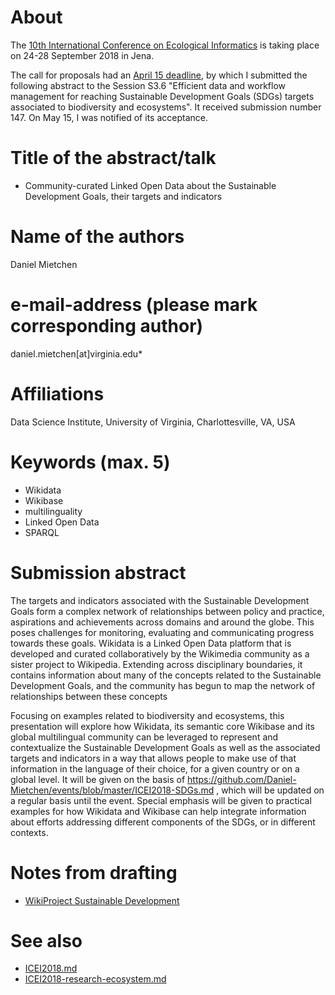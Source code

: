 # About

The [10th International Conference on Ecological Informatics](http://icei2018.uni-jena.de/) is taking place on 24-28 September 2018 in Jena.

The call for proposals had an [April 15 deadline](http://icei2018.uni-jena.de/calls/), by which I submitted the following abstract to the Session S3.6 "Efficient data and workflow management for reaching Sustainable Development Goals (SDGs) targets associated to biodiversity and ecosystems". It received submission number 147. On May 15, I was notified of its acceptance.

# Title of the abstract/talk

* Community-curated Linked Open Data about the Sustainable Development Goals, their targets and indicators

# Name of the authors

Daniel Mietchen

# e-mail-address (please mark corresponding author)

daniel.mietchen[at]virginia.edu*

# Affiliations

Data Science Institute, University of Virginia, Charlottesville, VA, USA

# Keywords (max. 5)

- Wikidata
- Wikibase
- multilinguality
- Linked Open Data
- SPARQL

# Submission abstract

The targets and indicators associated with the Sustainable Development Goals form a complex network of relationships between policy and practice, aspirations and achievements across domains and around the globe. This poses challenges for monitoring, evaluating and communicating progress towards these goals. Wikidata is a Linked Open Data platform that is developed and curated collaboratively by the Wikimedia community as a sister project to Wikipedia. Extending across disciplinary boundaries, it contains information about many of the concepts related to the  Sustainable Development Goals, and the community has begun to map the network of relationships between these concepts 

Focusing on examples related to biodiversity and ecosystems, this presentation will explore how Wikidata, its semantic core Wikibase and its global multilingual community can be leveraged to represent and contextualize the Sustainable Development Goals as well as the associated targets and indicators in a way that allows people to make use of that information in the language of their choice, for a given country or on a global level. It will be given on the basis of https://github.com/Daniel-Mietchen/events/blob/master/ICEI2018-SDGs.md , which will be updated on a regular basis until the event. Special emphasis will be given to practical examples for how Wikidata and Wikibase can help integrate information about efforts addressing different components of the SDGs, or in different contexts.


# Notes from drafting

- [WikiProject Sustainable Development](https://www.wikidata.org/wiki/Wikidata:WikiProject_Sustainable_Development)

# See also 

* [ICEI2018.md](ICEI2018.md)
* [ICEI2018-research-ecosystem.md](ICEI2018-research-ecosystem.md)
